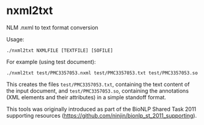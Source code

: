 nxml2txt
========

NLM .nxml to text format conversion 

Usage:

    ./nxml2txt NXMLFILE [TEXTFILE] [SOFILE]

For example (using test document):

    ./nxml2txt test/PMC3357053.nxml test/PMC3357053.txt test/PMC3357053.so

This creates the files `test/PMC3357053.txt`, containing the text
content of the input document, and `test/PMC3357053.so`, containing
the annotations (XML elements and their attributes) in a simple
standoff format.

This tools was originally introduced as part of the BioNLP Shared Task
2011 supporting resources
(https://github.com/ninjin/bionlp_st_2011_supporting).

